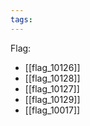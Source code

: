 ```yaml
---
tags:
---
```

Flag:
- [[flag_10126]]
- [[flag_10128]]
- [[flag_10127]]
- [[flag_10129]]
- [[flag_10017]]
